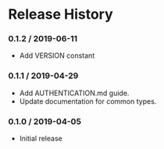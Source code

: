 # Release History

### 0.1.2 / 2019-06-11

* Add VERSION constant

### 0.1.1 / 2019-04-29

* Add AUTHENTICATION.md guide.
* Update documentation for common types.

### 0.1.0 / 2019-04-05

* Initial release
